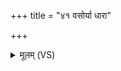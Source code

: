 +++
title = "४१ वसोर्या धारा"

+++
<details><summary>मूलम् (VS)</summary>

वसो॒र्या धारा॒ मधु॑ना॒ प्रपी॑ना घृ॒तेन॑ मि॒श्रा अ॒मृत॑स्य॒ नाभ॑यः। सर्वा॒स्ता अव॑ रुन्धे स्व॒र्गः ष॒ष्ट्यां श॒रत्सु॑ निधि॒पा अ॒भी᳡च्छा॑त् ॥
</details>